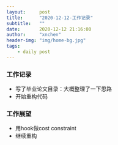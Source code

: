 ```yaml
---
layout:     post
title:      "2020-12-12-工作记录"
subtitle:   ""
date:       2020-12-12 21:16:00
author:     "xnchen"
header-img: "img/home-bg.jpg"
tags:
    - daily post
---
```


### 工作记录

- 写了毕业论文目录：大概整理了一下思路
- 开始重构代码

### 工作展望

- 用hook做cost constraint
- 继续重构
